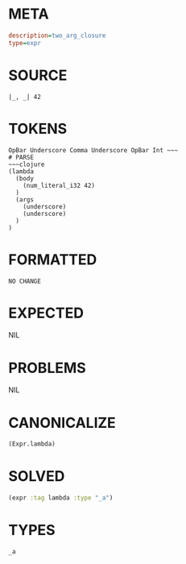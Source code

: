 # META
~~~ini
description=two_arg_closure
type=expr
~~~
# SOURCE
~~~roc
|_, _| 42
~~~
# TOKENS
~~~text
OpBar Underscore Comma Underscore OpBar Int ~~~
# PARSE
~~~clojure
(lambda
  (body
    (num_literal_i32 42)
  )
  (args
    (underscore)
    (underscore)
  )
)
~~~
# FORMATTED
~~~roc
NO CHANGE
~~~
# EXPECTED
NIL
# PROBLEMS
NIL
# CANONICALIZE
~~~clojure
(Expr.lambda)
~~~
# SOLVED
~~~clojure
(expr :tag lambda :type "_a")
~~~
# TYPES
~~~roc
_a
~~~
